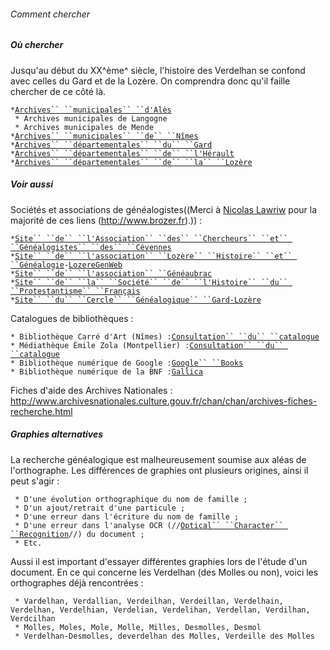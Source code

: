 ###### Comment chercher

##### Où chercher

Jusqu\'au début du XX^ème^ siècle, l\'histoire des Verdelhan se confond
avec celles du Gard et de la Lozère. On comprendra donc qu\'il faille
chercher de ce côté là.

` * `[`Archives`` ``municipales`` ``d'Alès`](http://www.alescevennes.fr/portal/portal/pac/informer/archivesmunicipales/presentation)\
` * Archives municipales de Langogne`\
` * Archives municipales de Mende`\
` * `[`Archives`` ``municipales`` ``de`` ``Nîmes`](http://www.ville-nimes.fr/index.php?id=31)\
` * `[`Archives`` ``départementales`` ``du`` ``Gard`](http://www.gard.fr/nos-actions/culture-sport/les-archives-departementales/effectuer-une-recherche.html)\
` * `[`Archives`` ``départementales`` ``de`` ``l'Hérault`](http://archives.herault.fr/)\
` * `[`Archives`` ``départementales`` ``de`` ``la`` ``Lozère`](http://archives.lozere.fr/)

##### Voir aussi

Sociétés et associations de généalogistes((Merci à [Nicolas
Lawriw](http://nlawriw.free.fr) pour la majorité de ces liens
(http://www.brozer.fr).)) :

` * `[`Site`` ``de`` ``l'Association`` ``des`` ``Chercheurs`` ``et`` ``Généalogistes`` ``des`` ``Cévennes`](http://site.acgc.free.fr/)\
` * `[`Site`` ``de`` ``l'association`` ``Lozère`` ``Histoire`` ``et`` ``Généalogie`](http://www.lozere-histoire-genealogie.com/)` - `[`LozereGenWeb`](http://lozeregenweb.lozere-histoire-genealogie.com/)\
` * `[`Site`` ``de`` ``l'association`` ``Généaubrac`](http://geneaubrac.fr/)\
` * `[`Site`` ``de`` ``la`` ``Société`` ``de`` ``l'Histoire`` ``du`` ``Protestantisme`` ``Français`](http://www.shpf.fr/)\
` * `[`Site`` ``du`` ``Cercle`` ``Généalogique`` ``Gard-Lozère`](http://www.cggl.fr/)

Catalogues de bibliothèques :

` * Bibliothèque Carré d'Art (Nîmes) : `[`Consultation`` ``du`` ``catalogue`](http://carreartmusee.centredoc.fr/opac/)\
` * Médiathèque Émile Zola (Montpellier) : `[`Consultation`` ``du`` ``catalogue`](http://sbib.bm.montpellier-agglo.com/zonesl/)\
` * Bibliothèque numérique de Google : `[`Google`` ``Books`](http://books.google.fr/)\
` * Bibliothèque numérique de la BNF : `[`Gallica`](http://gallica.bnf.fr/)

Fiches d\'aide des Archives Nationales :
<http://www.archivesnationales.culture.gouv.fr/chan/chan/archives-fiches-recherche.html>

##### Graphies alternatives

La recherche généalogique est malheureusement soumise aux aléas de
l\'orthographe. Les différences de graphies ont plusieurs origines,
ainsi il peut s\'agir :

` * D'une évolution orthographique du nom de famille ;`\
` * D'un ajout/retrait d'une particule ;`\
` * D'une erreur dans l'écriture du nom de famille ;`\
` * D'une erreur dans l'analyse OCR (//`[`Optical`` ``Character`` ``Recognition`](http://fr.wikipedia.org/wiki/Reconnaissance_optique_de_caract%C3%A8res)`//) du document ;`\
` * Etc.`

Aussi il est important d\'essayer différentes graphies lors de l\'étude
d\'un document. En ce qui concerne les Verdelhan (des Molles ou non),
voici les orthographes déjà rencontrées :

` * Vardelhan, Verdallian, Verdeilhan, Verdeillan, Verdelhain, Verdelhan, Verdelhian, Verdelian, Verdelihan, Verdellan, Verdilhan, Verdcilhan`\
` * Molles, Moles, Mole, Molle, Milles, Desmolles, Desmol`\
` * Verdelhan-Desmolles, deverdelhan des Molles, Verdeille des Molles`
